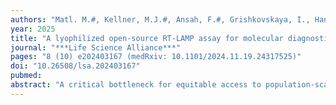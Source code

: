 ```yaml
---
authors: "Matl. M.#, Kellner, M.J.#, Ansah, F.#, Grishkovskaya, I., Handler, D., Heinen, R., Bauer, B., Menendez-Arias, L., Auer, T.O., Prieto-Godino, L.L., Penninger, J.M., Vienna Covid-19 Detection Initiative (VCDI), Awandare, G.A.#, Brennecke, J.#, **Pauli, A.#**"
year: 2025
title: "A lyophilized open-source RT-LAMP assay for molecular diagnostics in resource-limited settings"
journal: "***Life Science Alliance***"
pages: "8 (10) e202403167 (medRxiv: 10.1101/2024.11.19.24317525)"
doi: "10.26508/lsa.202403167"
pubmed: 
abstract: "A critical bottleneck for equitable access to population-scale molecular diagnostics is the limited availability of rapid, inexpensive point-of-care tests, especially in low- and middleincome countries. Here, we developed an open-source reverse transcription loop–mediated isothermal amplification (RT-LAMP) molecular assay for pathogen detection. It is based on nonproprietary enzymes, namely, HIV-1 reverse transcriptase, Bst LF DNA polymerase, and UDG BMTU thermolabile uracil-DNA glycosylase. Formulated as liquid or lyophilized reaction mixtures, these reagents enable sensitive colorimetric detection of respiratory samples without the need for prior nucleic acid isolation. We evaluated our lyophilized RT-LAMP assay on clinical samples with suspected COVID-19 infection, demonstrating high sensitivity and 100% specificity compared with the goldstandard RT–qPCR. Reaction performance was unaffected by prolonged storage of lyophilized reagents at ambient or elevated temperatures. As a proof of concept, we evaluated the robustness and ease of use of lyophilized RT-LAMP reaction mixes through independent laboratory testing of COVID-19 samples in Ghana. Overall, our open-source RT-LAMP assay provides a flexible and scalable point-of-care test that can be adapted for rapid detection of various pathogens in resource-limited settings."
---
```

